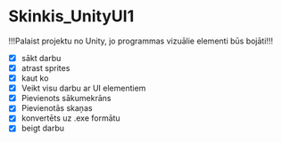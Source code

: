 # Skinkis_UnityUI1
!!!Palaist projektu no Unity, jo programmas vizuālie elementi būs bojāti!!!
- [x] sākt darbu
- [x] atrast sprites
- [x] kaut ko
- [x] Veikt visu darbu ar UI elementiem
- [x] Pievienots sākumekrāns
- [x] Pievienotās skaņas
- [x] konvertēts uz .exe formātu
- [x] beigt darbu
